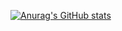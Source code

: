 [![Anurag's GitHub stats](https://github-readme-stats.vercel.app/api?username=tqthienda1&show_icons=true)](https://github.com/anuraghazra/github-readme-stats)
